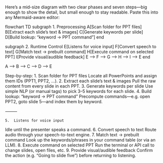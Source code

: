 Here’s a mid-size diagram with two clear phases and seven steps—big enough to show the detail, but small enough to stay readable. Paste this into any Mermaid-aware editor:

flowchart TD
  subgraph 1. Preprocessing
    A[Scan folder for PPT files] 
    B[Extract each slide’s text & images]
    C[Generate keywords per slide]
    D[Build lookup: “keyword → PPT command”]
  end

  subgraph 2. Runtime Control
    E[Listens for voice input]
    F[Convert speech to text]
    G[Match text → prebuilt command]
    H[Execute command on selected PPT]
    I[Provide visual/audible feedback]
    E --> F --> G --> H --> I --> E
  end

  A --> B --> C --> D --> E

Step-by-step:
	1.	Scan folder for PPT files
Locate all PowerPoints and assign them IDs (PPT1, PPT2, …).
	2.	Extract each slide’s text & images
Pull the raw content from every slide in each PPT.
	3.	Generate keywords per slide
Use simple NLP (or manual tags) to pick 3–5 keywords for each slide.
	4.	Build lookup: “keyword → PPT command”
Precompute commands—e.g. open PPT2, goto slide 5—and index them by keyword.

⸻

	5.	Listens for voice input
Idle until the presenter speaks a command.
	6.	Convert speech to text
Route audio through your speech-to-text engine.
	7.	Match text → prebuilt command
Look up the keywords/phrases in your command table (or via an LLM).
	8.	Execute command on selected PPT
Run the terminal or API call to change slides, open files, etc.
	9.	Provide visual/audible feedback
Confirm the action (e.g. “Going to slide five”) before returning to listening.